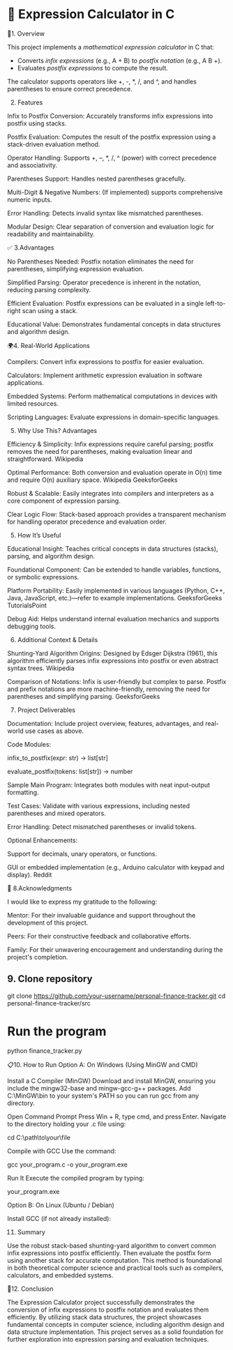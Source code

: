 # 🧮 Expression Calculator in C

📌1. Overview

This project implements a *mathematical expression calculator* in C that:

- Converts *infix expressions* (e.g., A + B) to *postfix notation* (e.g., A B +).
- Evaluates *postfix expressions* to compute the result.

The calculator supports operators like +, -, *, /, and ^, and handles parentheses to ensure correct precedence.


2. Features

Infix to Postfix Conversion: Accurately transforms infix expressions into postfix using stacks.

Postfix Evaluation: Computes the result of the postfix expression using a stack-driven evaluation method.

Operator Handling: Supports +, –, *, /, ^ (power) with correct precedence and associativity.

Parentheses Support: Handles nested parentheses gracefully.

Multi-Digit & Negative Numbers: (If implemented) supports comprehensive numeric inputs.

Error Handling: Detects invalid syntax like mismatched parentheses.

Modular Design: Clear separation of conversion and evaluation logic for readability and maintainability.

✅ 3.Advantages

No Parentheses Needed: Postfix notation eliminates the need for parentheses, simplifying expression evaluation.

Simplified Parsing: Operator precedence is inherent in the notation, reducing parsing complexity.

Efficient Evaluation: Postfix expressions can be evaluated in a single left-to-right scan using a stack.

Educational Value: Demonstrates fundamental concepts in data structures and algorithm design.

🌍4. Real-World Applications

Compilers: Convert infix expressions to postfix for easier evaluation.

Calculators: Implement arithmetic expression evaluation in software applications.

Embedded Systems: Perform mathematical computations in devices with limited resources.

Scripting Languages: Evaluate expressions in domain-specific languages.


5. Why Use This? Advantages

Efficiency & Simplicity: Infix expressions require careful parsing; postfix removes the need for parentheses, making evaluation linear and straightforward. 
Wikipedia

Optimal Performance: Both conversion and evaluation operate in O(n) time and require O(n) auxiliary space. 
Wikipedia
GeeksforGeeks

Robust & Scalable: Easily integrates into compilers and interpreters as a core component of expression parsing.

Clear Logic Flow: Stack-based approach provides a transparent mechanism for handling operator precedence and evaluation order.


5. How It’s Useful

Educational Insight: Teaches critical concepts in data structures (stacks), parsing, and algorithm design.

Foundational Component: Can be extended to handle variables, functions, or symbolic expressions.

Platform Portability: Easily implemented in various languages (Python, C++, Java, JavaScript, etc.)—refer to example implementations. 
GeeksforGeeks
TutorialsPoint

Debug Aid: Helps understand internal evaluation mechanics and supports debugging tools.

6. Additional Context & Details

Shunting‑Yard Algorithm Origins: Designed by Edsger Dijkstra (1961), this algorithm efficiently parses infix expressions into postfix or even abstract syntax trees. 
Wikipedia

Comparison of Notations: Infix is user-friendly but complex to parse. Postfix and prefix notations are more machine-friendly, removing the need for parentheses and simplifying parsing. 
GeeksforGeeks

7. Project Deliverables

Documentation: Include project overview, features, advantages, and real-world use cases as above.

Code Modules:

infix_to_postfix(expr: str) -> list[str]

evaluate_postfix(tokens: list[str]) -> number

Sample Main Program: Integrates both modules with neat input-output formatting.

Test Cases: Validate with various expressions, including nested parentheses and mixed operators.

Error Handling: Detect mismatched parentheses or invalid tokens.

Optional Enhancements:

Support for decimals, unary operators, or functions.

GUI or embedded implementation (e.g., Arduino calculator with keypad and display). 
Reddit

🧾 8.Acknowledgments

I would like to express my gratitude to the following:

Mentor: For their invaluable guidance and support throughout the development of this project.

Peers: For their constructive feedback and collaborative efforts.

Family: For their unwavering encouragement and understanding during the project's completion.


## 9. Clone repository
git clone https://github.com/your-username/personal-finance-tracker.git
cd personal-finance-tracker/src

# Run the program
python finance_tracker.py


📋10. How to Run
Option A: On Windows (Using MinGW and CMD)

Install a C Compiler (MinGW)
Download and install MinGW, ensuring you include the mingw32-base and mingw-gcc-g++ packages. Add C:\MinGW\bin to your system's PATH so you can run gcc from any directory.

Open Command Prompt
Press Win + R, type cmd, and press Enter. Navigate to the directory holding your .c file using:

cd C:\path\to\your\file


Compile with GCC
Use the command:

gcc your_program.c -o your_program.exe


Run It
Execute the compiled program by typing:

your_program.exe

Option B: On Linux (Ubuntu / Debian)

Install GCC (if not already installed):



11. Summary

Use the robust stack-based shunting-yard algorithm to convert common infix expressions into postfix efficiently. Then evaluate the postfix form using another stack for accurate computation. This method is foundational in both theoretical computer science and practical tools such as compilers, calculators, and embedded systems.

🏁12. Conclusion

The Expression Calculator project successfully demonstrates the conversion of infix expressions to postfix notation and evaluates them efficiently. By utilizing stack data structures, the project showcases fundamental concepts in computer science, including algorithm design and data structure implementation. This project serves as a solid foundation for further exploration into expression parsing and evaluation techniques.
